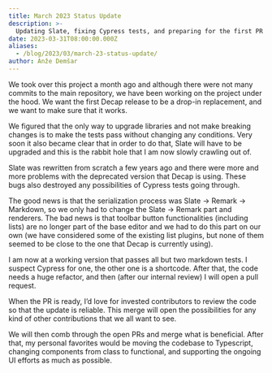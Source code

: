 ```yaml
---
title: March 2023 Status Update
description: >-
  Updating Slate, fixing Cypress tests, and preparing for the first PR
date: 2023-03-31T08:00:00.000Z
aliases:
  - /blog/2023/03/march-23-status-update/
author: Anže Demšar
---
```

We took over this project a month ago and although there were not many commits to the main repository, we have been working on the project under the hood. We want the first Decap release to be a drop-in replacement, and we want to make sure that it works.

We figured that the only way to upgrade libraries and not make breaking changes is to make the tests pass without changing any conditions. Very soon it also became clear that in order to do that, Slate will have to be upgraded and this is the rabbit hole that I am now slowly crawling out of.

Slate was rewritten from scratch a few years ago and there were more and more problems with the deprecated version that Decap is using. These bugs also destroyed any possibilities of Cypress tests going through.

The good news is that the serialization process was Slate -> Remark -> Markdown, so we only had to change the Slate -> Remark part and renderers. The bad news is that toolbar button functionalities (including lists) are no longer part of the base editor and we had to do this part on our own (we have considered some of the existing list plugins, but none of them seemed to be close to the one that Decap is currently using).

I am now at a working version that passes all but two markdown tests. I suspect Cypress for one, the other one is a shortcode. After that, the code needs a huge refactor, and then (after our internal review) I will open a pull request.

When the PR is ready, I’d love for invested contributors to review the code so that the update is reliable. This merge will open the possibilities for any kind of other contributions that we all want to see.

We will then comb through the open PRs and merge what is beneficial. After that, my personal favorites would be moving the codebase to Typescript, changing components from class to functional, and supporting the ongoing UI efforts as much as possible.
